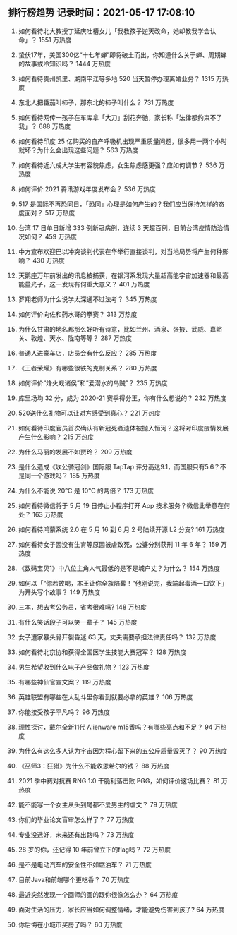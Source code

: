 
## 排行榜趋势 记录时间：2021-05-17 17:08:10
  
  1. 如何看待北大教授丁延庆吐槽女儿「我教孩子逆天改命，她却教我学会认命」？ 1551 万热度
    
  2. 蛰伏17年，美国300亿“十七年蝉”即将破土而出，你知道什么关于蝉、周期蝉的故事或冷知识吗？ 1444 万热度
    
  3. 如何看待贵州凯里、湖南平江等多地 520 当天暂停办理离婚业务？ 1315 万热度
    
  4. 东北人把番茄叫柿子，那东北的柿子叫什么？ 731 万热度
    
  5. 如何看待网传一孩子在车库拿「大刀」刮花奔驰，家长称「法律都约束不了我」？ 688 万热度
    
  6. 如何看待印度 25 亿购买的自产呼吸机出现严重质量问题，很多用一两个小时就坏？为什么会出现这些问题？ 563 万热度
    
  7. 如何看待近六成大学生有容貌焦虑，女生焦虑感更强？应如何调节？ 536 万热度
    
  8. 如何评价 2021 腾讯游戏年度发布会？ 536 万热度
    
  9. 517 是国际不再恐同日，「恐同」心理是如何产生的？我们应当保持怎样的态度面对？ 517 万热度
    
  10. 台湾 17 日单日新增 333 例新冠病例，连续 3 天超百例，目前台湾疫情防治情况如何？ 459 万热度
    
  11. 中方宣布欢迎巴以冲突谈判代表在华举行直接谈判，对当地局势将产生何种影响？ 430 万热度
    
  12. 天鹅座万年前发出的讯息被捕获，在银河系发现大量超高能宇宙加速器和最高能量光子，这一发现有何重大意义？ 401 万热度
    
  13. 罗翔老师为什么说学太深通不过法考？ 345 万热度
    
  14. 如何评价向佐和药水哥的拳赛？ 313 万热度
    
  15. 为什么甘肃的地名都那么好听有诗意，比如兰州、酒泉、张掖、武威、嘉峪关、敦煌、天水、陇南等等？ 287 万热度
    
  16. 普通人进豪车店，店员会有什么反应？ 285 万热度
    
  17. 《王者荣耀》有哪些很铁的克制关系？ 280 万热度
    
  18. 如何评价“烽火戏诸侯”和“爱潜水的乌贼”？ 235 万热度
    
  19. 库里场均 32 分，成为 2020-21 赛季得分王，你有什么想说的？ 232 万热度
    
  20. 520送什么礼物可以让对方感受到真心？ 221 万热度
    
  21. 如何看待印度官员首次确认有新冠死者遗体被抛入恒河？这将对印度疫情发展产生什么影响？ 215 万热度
    
  22. 为什么马丽的发展不如贾玲？ 209 万热度
    
  23. 是什么造成《坎公骑冠剑》国际服 TapTap 评分高达9.1，而国服只有5.6？不是同一个游戏吗？ 185 万热度
    
  24. 为什么不能说 20℃ 是 10℃ 的两倍？ 173 万热度
    
  25. 如何看待微信将于 5 月 19 日停止小程序打开 App 技术服务？微信此举意在何处？ 163 万热度
    
  26. 如何看待鸿蒙系统 2.0 在 5 月 16 到 6 月 2 号陆续开源 L2 分支? 161 万热度
    
  27. 如何看待女子因没有生育等原因被虐致死，公婆分别获刑 11 年 6 年？ 159 万热度
    
  28. 《数码宝贝1》中八位主角人气最低的是不是城户丈？为什么？ 154 万热度
    
  29. 如何以「“你若敢喝，本王让你全族陪葬！”他刚说完，我端起毒酒一口饮下」为开头写个故事？ 149 万热度
    
  30. 三本，想去考公务员，省考很难吗? 148 万热度
    
  31. 有什么笑话段子可以笑一辈子？ 145 万热度
    
  32. 女子遭家暴头骨开裂昏迷 63 天，丈夫需要承担法律责任吗？ 132 万热度
    
  33. 如何看待北京协和获得全国医学生技能大赛冠军？ 128 万热度
    
  34. 男生希望收到什么电子产品做礼物？ 123 万热度
    
  35. 有哪些神仙官宣文案？ 119 万热度
    
  36. 英雄联盟有哪些在大乱斗里你看到就要必拿的英雄？ 106 万热度
    
  37. 你能接受孩子平凡吗？ 96 万热度
    
  38. 理性探讨，戴尔全新11代 Alienware m15香吗？有哪些亮点和不足？ 94 万热度
    
  39. 为什么有这么多人认为宇宙因为程心留下来的五公斤质量毁灭了？ 90 万热度
    
  40. 《巫师3：狂猎》为什么不能收恩希尔的钱？ 88 万热度
    
  41. 2021 季中赛对抗赛 RNG 1:0 干脆利落击败 PGG，如何评价这场比赛？ 81 万热度
    
  42. 能不能写一个女主从头到尾都不爱男主的虐文？ 79 万热度
    
  43. 你们的毕业论文盲审怎么样了？ 77 万热度
    
  44. 专业没选好，未来还有出路吗？ 73 万热度
    
  45. 28 岁的你，还记得 10 年前曾立下的flag吗？ 72 万热度
    
  46. 是不是电动汽车的安全性不如燃油车？ 71 万热度
    
  47. 目前Java和前端哪个更吃香？ 70 万热度
    
  48. 最近突然发现一个画师的画的跟你很像怎么办？ 64 万热度
    
  49. 面对生活的压力，家长应当如何调整情绪，才能避免伤害到孩子? 64 万热度
    
  50. 你后悔在小城市买房了吗？ 60 万热度
    